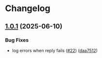 # Changelog

## [1.0.1](https://github.com/theepicsaxguy/Pedro-Bot/compare/pedro-bot-v1.0.0...pedro-bot-v1.0.1) (2025-06-10)


### Bug Fixes

* log errors when reply fails ([#22](https://github.com/theepicsaxguy/Pedro-Bot/issues/22)) ([daa7512](https://github.com/theepicsaxguy/Pedro-Bot/commit/daa75124eb8729f8c75a3bc25234c2d5c9ddf734))
